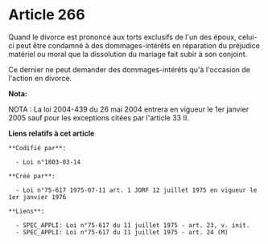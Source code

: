 # Article 266

Quand le divorce est prononcé aux torts exclusifs de l'un des époux, celui-ci peut être condamné à des dommages-intérêts en
réparation du préjudice matériel ou moral que la dissolution du mariage fait subir à son conjoint.

Ce dernier ne peut demander des dommages-intérêts qu'à l'occasion de l'action en divorce.

**Nota:**

NOTA : La loi 2004-439 du 26 mai 2004 entrera en vigueur le 1er janvier 2005 sauf pour les exceptions citées par l'article 33
II.

**Liens relatifs à cet article**

	**Codifié par**:

	  - Loi n°1803-03-14

	**Créé par**:

	  - Loi n°75-617 1975-07-11 art. 1 JORF 12 juillet 1975 en vigueur le 1er janvier 1976

	**Liens**:

	  - SPEC_APPLI: Loi n°75-617 du 11 juillet 1975 - art. 23, v. init.
	  - SPEC_APPLI: Loi n°75-617 du 11 juillet 1975 - art. 24 (M)
